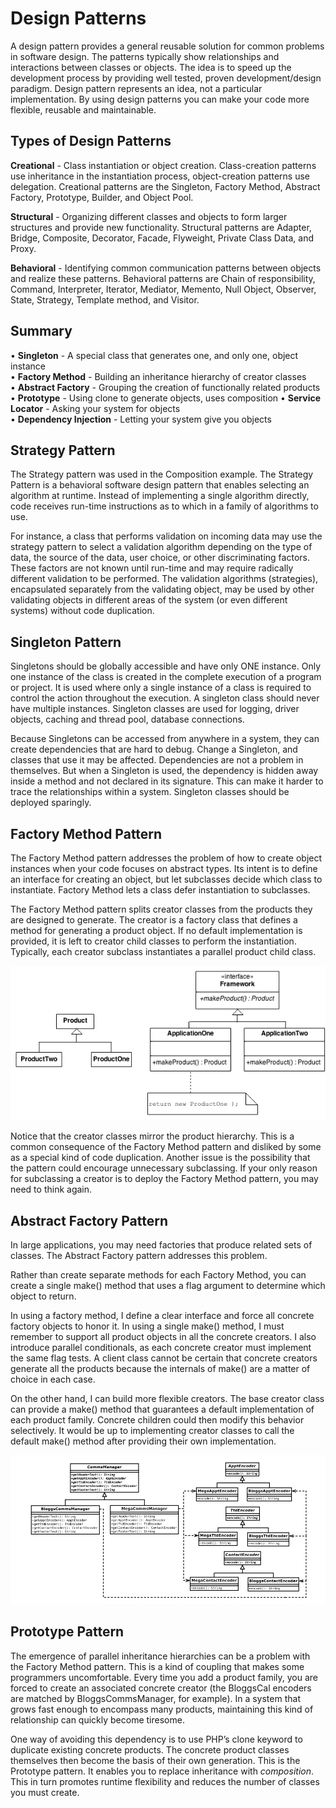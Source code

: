# Design Patterns
A design pattern provides a general reusable solution for common problems in software design. The patterns typically show relationships and interactions between classes or objects. 
The idea is to speed up the development process by providing well tested, proven development/design paradigm. Design pattern represents an idea, not a particular implementation. 
By using design patterns you can make your code more flexible, reusable and maintainable.

## Types of Design Patterns
**Creational** - Class instantiation or object creation. Class-creation patterns use inheritance in the instantiation process, object-creation patterns use delegation. 
Creational patterns are the Singleton, Factory Method, Abstract Factory, Prototype, Builder, and Object Pool.  

**Structural** - Organizing different classes and objects to form larger structures and provide new functionality.
Structural patterns are Adapter, Bridge, Composite, Decorator, Facade, Flyweight, Private Class Data, and Proxy.  

**Behavioral** - Identifying common communication patterns between objects and realize these patterns. 
Behavioral patterns are Chain of responsibility, Command, Interpreter, Iterator, Mediator, Memento, Null Object, Observer, State, Strategy, Template method, and Visitor.  

## Summary
•	 **Singleton** - A special class that generates one, and only one, object instance  
•	 **Factory Method** - Building an inheritance hierarchy of creator classes  
•	 **Abstract Factory** - Grouping the creation of functionally related products  
•	 **Prototype** - Using clone to generate objects, uses composition 
•	 **Service Locator** - Asking your system for objects  
•	 **Dependency Injection** - Letting your system give you objects  

## Strategy Pattern
The Strategy pattern was used in the Composition example. The Strategy Pattern is a behavioral software design pattern 
that enables selecting an algorithm at runtime. Instead of implementing a single algorithm directly, code receives 
run-time instructions as to which in a family of algorithms to use.  

For instance, a class that performs validation on incoming data may use the strategy pattern to select a validation 
algorithm depending on the type of data, the source of the data, user choice, or other discriminating factors. These 
factors are not known until run-time and may require radically different validation to be performed. The validation 
algorithms (strategies), encapsulated separately from the validating object, may be used by other validating objects 
in different areas of the system (or even different systems) without code duplication.  

## Singleton Pattern
Singletons should be globally accessible and have only ONE instance.
Only one instance of the class is created 
in the complete execution of a program or project. It is used where only a single instance of a class is required to 
control the action throughout the execution. A singleton class should never have multiple instances. 
Singleton classes are used for logging, driver objects, caching and thread pool, database connections.

Because Singletons can be accessed from anywhere in a system, they can create dependencies that are hard to debug. 
Change a Singleton, and classes that use it may be affected. Dependencies are not a problem in themselves. 
But when a Singleton is used, the dependency is hidden away inside a method and not declared in its signature. 
This can make it harder to trace the relationships within a system. Singleton classes should be deployed sparingly.

## Factory Method Pattern
The Factory Method pattern addresses the problem of how to create object instances when your code focuses on abstract types.
Its intent is to define an interface for creating an object, but let subclasses decide which class to instantiate.
Factory Method lets a class defer instantiation to subclasses.

The Factory Method pattern splits creator classes from the products they are designed to generate. The
creator is a factory class that defines a method for generating a product object. If no default implementation
is provided, it is left to creator child classes to perform the instantiation. Typically, each creator subclass
instantiates a parallel product child class.

![Factory Method](/images/Factory_Method.png)

Notice that the creator classes mirror the product hierarchy. This is a common consequence of the Factory
Method pattern and disliked by some as a special kind of code duplication. Another issue is the possibility
that the pattern could encourage unnecessary subclassing. If your only reason for subclassing a creator is
to deploy the Factory Method pattern, you may need to think again.

## Abstract Factory Pattern
In large applications, you may need factories that produce related sets of classes. The Abstract Factory
pattern addresses this problem.

Rather than create separate methods for each Factory Method, you can create a single make() method
that uses a flag argument to determine which object to return.  

In using a factory method, I define a clear interface and force all concrete factory objects to honor it.
In using a single make() method, I must remember to support all product objects in all the concrete creators.
I also introduce parallel conditionals, as each concrete creator must implement the same flag tests. A client
class cannot be certain that concrete creators generate all the products because the internals of make() are a
matter of choice in each case.  

On the other hand, I can build more flexible creators. The base creator class can provide a make()
method that guarantees a default implementation of each product family. Concrete children could then
modify this behavior selectively. It would be up to implementing creator classes to call the default make()
method after providing their own implementation.

![Abstract Factory](/images/Abstract_Factory.png)

## Prototype Pattern
The emergence of parallel inheritance hierarchies can be a problem with the Factory Method pattern.
This is a kind of coupling that makes some programmers uncomfortable. Every time you add a product
family, you are forced to create an associated concrete creator (the BloggsCal encoders are matched by
BloggsCommsManager, for example). In a system that grows fast enough to encompass many products,
maintaining this kind of relationship can quickly become tiresome.  

One way of avoiding this dependency is to use PHP’s clone keyword to duplicate existing concrete
products. The concrete product classes themselves then become the basis of their own generation. This is
the Prototype pattern. It enables you to replace inheritance with *composition*. This in turn promotes runtime
flexibility and reduces the number of classes you must create.